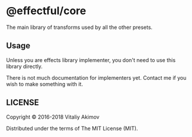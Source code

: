 # @effectful/core

The main library of transforms used by all the other presets.

## Usage

Unless you are effects library implementer, you don't need
to use this library directly.

There is not much documentation for implementers yet.
Contact me if you wish to make something with it. 

## LICENSE

Copyright © 2016-2018 Vitaliy Akimov

Distributed under the terms of The MIT License (MIT).


